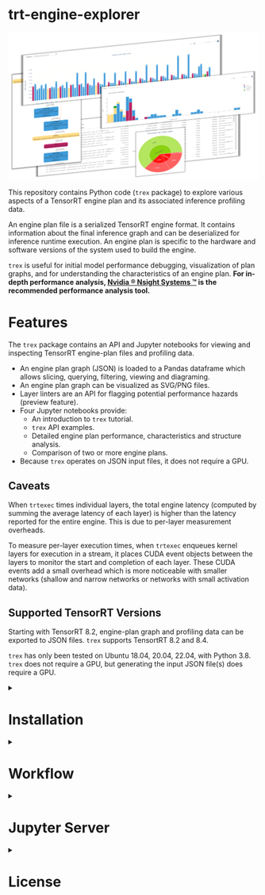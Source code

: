 # trt-engine-explorer

![](images/trex.png)

This repository contains Python code (`trex` package) to explore various aspects of a TensorRT engine plan and its associated inference profiling data.

An engine plan file is a serialized TensorRT engine format. It contains information about the final inference graph and can be deserialized for inference runtime execution.  An engine plan is specific to the hardware and software versions of the system used to build the engine.

`trex` is useful for initial model performance debugging, visualization of plan graphs, and for understanding the characteristics of an engine plan. <b>For in-depth performance analysis, [Nvidia &reg; Nsight Systems &trade;](https://developer.nvidia.com/nsight-systems) is the recommended performance analysis tool.</b>

# Features
The `trex` package contains an API and Jupyter notebooks for viewing and inspecting TensorRT engine-plan files and profiling data.

* An engine plan graph (JSON) is loaded to a Pandas dataframe which allows slicing, querying, filtering, viewing and diagraming.
* An engine plan graph can be visualized as SVG/PNG files.
* Layer linters are an API for flagging potential performance hazards (preview feature).
* Four Jupyter notebooks provide:
  * An introduction to `trex` tutorial.
  * `trex` API examples.
  * Detailed engine plan performance, characteristics and structure analysis.
  * Comparison of two or more engine plans.
* Because `trex` operates on JSON input files, it does not require a GPU.

## Caveats
When `trtexec` times individual layers, the total engine latency (computed by summing the average latency of each layer) is higher than the latency reported for the entire engine. This is due to per-layer measurement overheads.

To measure per-layer execution times, when `trtexec` enqueues kernel layers for execution in a stream, it places CUDA event objects between the layers to monitor the start and completion of each layer. These CUDA events add a small overhead which is more noticeable with smaller networks (shallow and narrow networks or networks with small activation data).

## Supported TensorRT Versions
Starting with TensorRT 8.2, engine-plan graph and profiling data can be exported to JSON files. `trex` supports TensortRT 8.2 and 8.4.

`trex` has only been tested on Ubuntu 18.04, 20.04, 22.04, with Python 3.8.<br>
`trex` does not require a GPU, but generating the input JSON file(s) does require a GPU.

<details><summary><h1>Installation</h1></summary>


The instructions below detail how to use a Python3 virtualenv for installing and using trex (Python 3.8+ is required).

### 1. Clone the trex code repository from TensorRT OSS repository
```
$ git clone https://github.com/NVIDIA/TensorRT.git
```

### 2. Create and activate a Python virtual environment
The commands listed below create and activate a Python virtual enviornment named ```env_trex``` which is stored in a directory by the same name, and configures the current shell to use it as the default python environment.

```
$ cd TensorRT/tools/experimental/trt-engine-explorer
$ python3 -m virtualenv env_trex
$ source env_trex/bin/activate
```

### 3. Install trex in development mode and the Jupyter extensions required for the notebooks
```
$ python3 -m pip install -e .
$ jupyter nbextension enable widgetsnbextension --user --py
```

### 4. Install Graphviz
Generating dot and SVG graphs requires Graphviz, an open source graph visualization software:
```
$ sudo apt-get --yes install graphviz
```
</details>

<details><summary><h1>Workflow</h1></summary>

The typical `trex` workflow is depicted below:
1. <b>Convert</b> an external model to a TensorRT `INetworkDefinition`.
2. <b>Build</b> a TensorRT engine.
3. <b>Profile</b> the engine while creating the necessary JSON files.
4. <b>Explore</b> the engine by loading the JSON files in a `trex` notebook.
<br>

![](images/trex-overview.png)

The Python script `utils/process_engine.py` implements this workflow for ONNX models:
1. Use `trtexec` to import an ONNX model and create an engine.
2. Load the engine and create an engine-graph JSON file.
3. Use `trtexec` to profile the engine's inference execution and store the results in an engine profiling JSON file.
4. Create an engine graph diagram in SVG format.
<br>

For more information see [TensorRT Engine Inspector](https://docs.nvidia.com/deeplearning/tensorrt/developer-guide/index.html#engine-inspector) and the [Tutorial](notebooks/tutorial.ipynb) notebook.
</details>

<details><summary><h1>Jupyter Server</h1></summary>

Launch the Jupyter notebook server as detailed below and open your browser at `http://localhost:8888` or `http://<your-ip-address>:8888`
```
$ jupyter-notebook --ip=0.0.0.0 --no-browser
```

</details>

<details><summary><h1>License</h1></summary>

The TensorRT Engine Explorer license can be found in the [LICENSE](LICENSE.txt) file.

</details>
